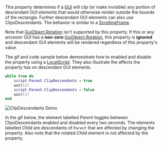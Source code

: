 This property determines if a [GUI](https://developer.roblox.com/en-us/api-reference/class/GuiObject) will _clip_ (or make invisible) any portion of descendant GUI elements that would otherwise render outside the bounds of the rectangle. Further descendant GUI elements can also use ClipsDescendants. The behavior is similar to a [ScrollingFrame](https://developer.roblox.com/en-us/api-reference/class/ScrollingFrame).

Note that [GuiObject.Rotation](https://developer.roblox.com/en-us/api-reference/property/GuiObject/Rotation) isn't supported by this property. If this or any ancestor GUI has a **non-zero** [GuiObject.Rotation](https://developer.roblox.com/en-us/api-reference/property/GuiObject/Rotation), this property is **ignored** and descendant GUI elements will be rendered regardless of this property's value.

The gif and code sample below demonstrate how to enabled and disable the property using a [LocalScript](https://developer.roblox.com/en-us/api-reference/class/LocalScript). They also illustrate the affects the property has on descendant GUI elements.

```Lua
while true do
	script.Parent.ClipDescendants = true
	wait(2)
	script.Parent.ClipDescendants = false
	wait(2)
end
``` 

![ClipDescendants Demo](https://developer.roblox.com/assets/bltaf6f1a7233b2f3d8/ClipDescendantsDemo.gif)

In the gif below, the element labelled _Parent_ toggles between ClipsDescendants enabled and disabled every two seconds. The elements labelled _Child_ are descendants of `Parent` that are affected by changing the property. Also note that the rotated _Child_ element is not affected by the property.